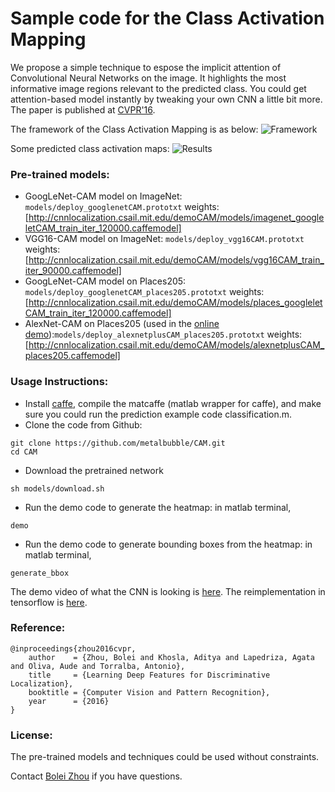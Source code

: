 # Sample code for the Class Activation Mapping
We propose a simple technique to espose the implicit attention of Convolutional Neural Networks on the image. It highlights the most informative image regions relevant to the predicted class. You could get attention-based model instantly by tweaking your own CNN a little bit more. The paper is published at [CVPR'16](http://arxiv.org/pdf/1512.04150.pdf).

The framework of the Class Activation Mapping is as below:
![Framework](http://cnnlocalization.csail.mit.edu/framework.jpg)

Some predicted class activation maps:
![Results](http://cnnlocalization.csail.mit.edu/example.jpg)

### Pre-trained models:
* GoogLeNet-CAM model on ImageNet: ```models/deploy_googlenetCAM.prototxt``` weights:[http://cnnlocalization.csail.mit.edu/demoCAM/models/imagenet_googleletCAM_train_iter_120000.caffemodel]
* VGG16-CAM model on ImageNet: ```models/deploy_vgg16CAM.prototxt``` weights:[http://cnnlocalization.csail.mit.edu/demoCAM/models/vgg16CAM_train_iter_90000.caffemodel]
* GoogLeNet-CAM model on Places205: ```models/deploy_googlenetCAM_places205.prototxt``` weights:[http://cnnlocalization.csail.mit.edu/demoCAM/models/places_googleletCAM_train_iter_120000.caffemodel]
* AlexNet-CAM on Places205 (used in the [online demo](http://places.csail.mit.edu/demo.html)):```models/deploy_alexnetplusCAM_places205.prototxt``` weights:[http://cnnlocalization.csail.mit.edu/demoCAM/models/alexnetplusCAM_places205.caffemodel]

### Usage Instructions:
* Install [caffe](https://github.com/BVLC/caffe), compile the matcaffe (matlab wrapper for caffe), and make sure you could run the prediction example code classification.m.
* Clone the code from Github:
```
git clone https://github.com/metalbubble/CAM.git
cd CAM
```
* Download the pretrained network
```
sh models/download.sh
```
* Run the demo code to generate the heatmap: in matlab terminal, 
```
demo
```
* Run the demo code to generate bounding boxes from the heatmap: in matlab terminal,
```
generate_bbox
```

The demo video of what the CNN is looking is [here](https://www.youtube.com/watch?v=fZvOy0VXWAI). The reimplementation in tensorflow is [here](https://github.com/jazzsaxmafia/Weakly_detector).

### Reference:
```
@inproceedings{zhou2016cvpr,
    author    = {Zhou, Bolei and Khosla, Aditya and Lapedriza, Agata and Oliva, Aude and Torralba, Antonio},
    title     = {Learning Deep Features for Discriminative Localization},
    booktitle = {Computer Vision and Pattern Recognition},
    year      = {2016}
}
```
### License:
The pre-trained models and techniques could be used without constraints.

Contact [Bolei Zhou](http://people.csail.mit.edu/bzhou/) if you have questions.
    
